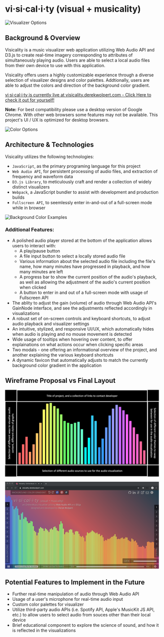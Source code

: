 # vi·si·cal·i·ty (visual + musicality)
![Visualizer Options](./readme_images/demo_pic_1.gif)

## Background & Overview
Visicality is a music visualizer web application utilizing Web Audio API and D3.js to create real-time imagery corresponding to attributes of simultaneously playing audio.  Users are able to select a local audio files from their own device to use with this application.

Visicality offers users a highly customizable experience through a diverse selection of visualizer designs and color palettes.  Addtionally, users are able to adjust the colors and direction of the background color gradient.

<a href="https://visicality.derekwolpert.com" target="_blank">vi·si·cal·i·ty is currently live at visicality.derekwolpert.com - Click Here to check it out for yourself!</a>

**Note:** For best compatibility please use a desktop version of Google Chrome. With other web browsers some features may not be available. This project's UI / UX is optimized for desktop browsers.

![Color Options](./readme_images/demo_pic_2.gif)

## Architecture & Technologies

Visicality utilizes the following technologies:
* `JavaScript`, as the primary programing language for this project
* `Web Audio API`, for persistent processing of audio files, and extraction of frequency and waveform data
* `D3.js Library`, to meticulously craft and render a collection of widely distinct visualizers
* `Webpack`, a JavaScript bundler to assist with development and production builds
* `Fullscreen API`, to seemlessly enter in-and-out of a full-screen mode while in browser

![Background Color Examples](./readme_images/demo_pic_3.gif)

### Additional Features:

* A polished audio player stored at the bottom of the application allows users to interact with:
    * A play/pause button
    * A file input button to select a locally stored audio file
    * Various information about the selected audio file including the file's name, how many minutes have progressed in playback, and how many minutes are left
    * A progress bar to show the current position of the audio's playback, as well as allowing the adjustment of the audio's current position when clicked
    * A button to enter in and out of a full-screen mode with usage of Fullscreen API
* The ablity to adjust the gain (volume) of audio through Web Audio API's GainNode interface, and see the adjustments reflected accordingly in visualizations
* A robust set of on-screen controls and keyboard shortcuts, to adjust audio playback and visualizer settings
* An intuitive, stylized, and responsive UI/UX, which automatically hides when audio is playing and no mouse movement is detected
* Wide usage of tooltips when hovering over content, to offer explainations on what actions occur when clicking specific areas
* Two modals - one offering an informational overview of the project, and another explaining the various keyboard shortcuts
* A dynamic favicon that automatically adjusts to match the currently background color gradient in the application

## Wireframe Proposal vs Final Layout

![Wireframe Proposal Image](./readme_images/wireframe_proposal_image.png)

![Final Layout Image](./readme_images/final_layout_image.png)

## Potential Features to Implement in the Future
* Further real-time manipulation of audio through Web Audio API
* Usage of a user's microphone for real-time audio input
* Custom color palettes for visualizer
* Utilize third-party audio APIs (i.e. Spotify API, Apple's MusicKit JS API, etc.) to allow users to select audio from souces other than their local device
* Brief educational component to explore the science of sound, and how it is reflected in the visualizations